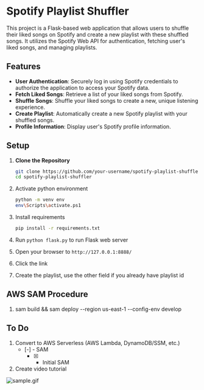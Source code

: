 # Spotify Playlist Shuffler

This project is a Flask-based web application that allows users to shuffle their liked songs on Spotify and create a new playlist with these shuffled songs. It utilizes the Spotify Web API for authentication, fetching user's liked songs, and managing playlists.

## Features

- **User Authentication**: Securely log in using Spotify credentials to authorize the application to access your Spotify data.
- **Fetch Liked Songs**: Retrieve a list of your liked songs from Spotify.
- **Shuffle Songs**: Shuffle your liked songs to create a new, unique listening experience.
- **Create Playlist**: Automatically create a new Spotify playlist with your shuffled songs.
- **Profile Information**: Display user's Spotify profile information.

## Setup

1. **Clone the Repository**

   ```bash
   git clone https://github.com/your-username/spotify-playlist-shuffler.git
   cd spotify-playlist-shuffler
   ```

2. Activate python environment
   ```bash
   python -m venv env
   env\Scripts\activate.ps1
   ```
3. Install requirements
   ```bash
   pip install -r requirements.txt
   ```
4. Run `python flask.py` to run Flask web server

5. Open your browser to `http://127.0.0.1:8888/`

6. Click the link

7. Create the playlist, use the other field if you already have playlist id

## AWS SAM Procedure
1.  sam build && sam deploy --region us-east-1 --config-env develop

## To Do
1. Convert to AWS Serverless (AWS Lambda, DynamoDB/SSM, etc.)
   - [-] - SAM
      - [x] - Initial SAM
2. Create video tutorial

![sample.gif](sample.gif)